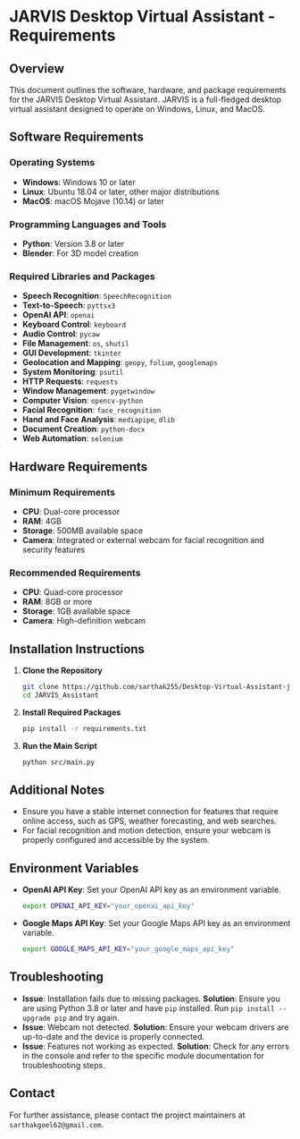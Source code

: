 # JARVIS Desktop Virtual Assistant - Requirements

## Overview
This document outlines the software, hardware, and package requirements for the JARVIS Desktop Virtual Assistant. JARVIS is a full-fledged desktop virtual assistant designed to operate on Windows, Linux, and MacOS.

## Software Requirements
### Operating Systems
- **Windows**: Windows 10 or later
- **Linux**: Ubuntu 18.04 or later, other major distributions
- **MacOS**: macOS Mojave (10.14) or later

### Programming Languages and Tools
- **Python**: Version 3.8 or later
- **Blender**: For 3D model creation

### Required Libraries and Packages
- **Speech Recognition**: `SpeechRecognition`
- **Text-to-Speech**: `pyttsx3`
- **OpenAI API**: `openai`
- **Keyboard Control**: `keyboard`
- **Audio Control**: `pycaw`
- **File Management**: `os`, `shutil`
- **GUI Development**: `tkinter`
- **Geolocation and Mapping**: `geopy`, `folium`, `googlemaps`
- **System Monitoring**: `psutil`
- **HTTP Requests**: `requests`
- **Window Management**: `pygetwindow`
- **Computer Vision**: `opencv-python`
- **Facial Recognition**: `face_recognition`
- **Hand and Face Analysis**: `mediapipe`, `dlib`
- **Document Creation**: `python-docx`
- **Web Automation**: `selenium`

## Hardware Requirements
### Minimum Requirements
- **CPU**: Dual-core processor
- **RAM**: 4GB
- **Storage**: 500MB available space
- **Camera**: Integrated or external webcam for facial recognition and security features

### Recommended Requirements
- **CPU**: Quad-core processor
- **RAM**: 8GB or more
- **Storage**: 1GB available space
- **Camera**: High-definition webcam

## Installation Instructions
1. **Clone the Repository**
    ```bash
    git clone https://github.com/sarthak255/Desktop-Virtual-Assistant-jarvis.git
    cd JARVIS_Assistant
    ```

2. **Install Required Packages**
    ```bash
    pip install -r requirements.txt
    ```

3. **Run the Main Script**
    ```bash
    python src/main.py
    ```

## Additional Notes
- Ensure you have a stable internet connection for features that require online access, such as GPS, weather forecasting, and web searches.
- For facial recognition and motion detection, ensure your webcam is properly configured and accessible by the system.

## Environment Variables
- **OpenAI API Key**: Set your OpenAI API key as an environment variable.
    ```bash
    export OPENAI_API_KEY="your_openai_api_key"
    ```
- **Google Maps API Key**: Set your Google Maps API key as an environment variable.
    ```bash
    export GOOGLE_MAPS_API_KEY="your_google_maps_api_key"
    ```

## Troubleshooting
- **Issue**: Installation fails due to missing packages.
  **Solution**: Ensure you are using Python 3.8 or later and have `pip` installed. Run `pip install --upgrade pip` and try again.
- **Issue**: Webcam not detected.
  **Solution**: Ensure your webcam drivers are up-to-date and the device is properly connected.
- **Issue**: Features not working as expected.
  **Solution**: Check for any errors in the console and refer to the specific module documentation for troubleshooting steps.

## Contact
For further assistance, please contact the project maintainers at `sarthakgoel62@gmail.com`.
